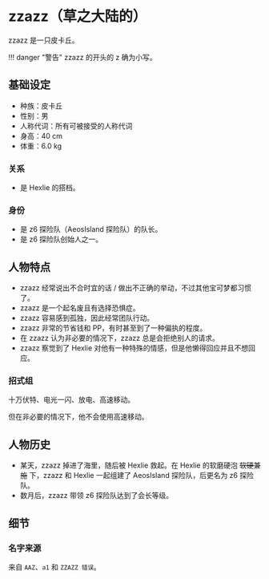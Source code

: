 # zzazz（草之大陆的）

zzazz 是一只皮卡丘。

!!! danger "警告"
	zzazz 的开头的 z 确为小写。

## 基础设定

- 种族：皮卡丘
- 性别：男
- 人称代词：所有可被接受的人称代词
- 身高：40 cm
- 体重：6.0 kg

### 关系

- 是 Hexlie 的搭档。

### 身份

- 是 z6 探险队（AeosIsland 探险队）的队长。
- 是 z6 探险队创始人之一。

## 人物特点

- zzazz 经常说出不合时宜的话 / 做出不正确的举动，不过其他宝可梦都习惯了。
- zzazz 是一个起名废且有选择恐惧症。
- zzazz 容易感到孤独，因此经常团队行动。
- zzazz 非常的节省钱和 PP，有时甚至到了一种偏执的程度。
- 在 zzazz 认为非必要的情况下，zzazz 总是会拒绝别人的请求。
- zzazz 察觉到了 Hexlie 对他有一种特殊的情感，但是他懒得回应并且不想回应。

### 招式组

十万伏特、电光一闪、放电、高速移动。

但在非必要的情况下，他不会使用高速移动。

## 人物历史

- 某天，zzazz 掉进了海里，随后被 Hexlie 救起。在 Hexlie 的软磨硬泡 ~~软硬兼施~~ 下，zzazz 和 Hexlie 一起组建了 AeosIsland 探险队，后更名为 z6 探险队。
- 数月后，zzazz 带领 z6 探险队达到了会长等级。

## 细节

### 名字来源

来自 `AAZ`、`a1` 和 `ZZAZZ 错误`。
